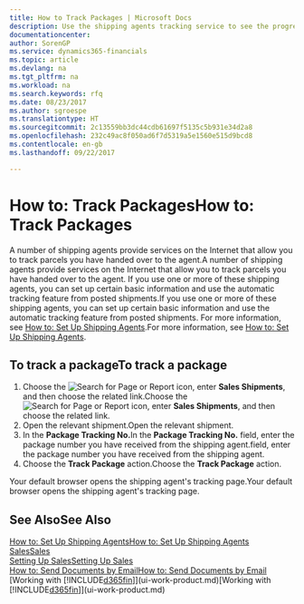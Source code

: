 ```yaml
---
title: How to Track Packages | Microsoft Docs
description: Use the shipping agents tracking service to see the progress of a delivery.
documentationcenter: 
author: SorenGP
ms.service: dynamics365-financials
ms.topic: article
ms.devlang: na
ms.tgt_pltfrm: na
ms.workload: na
ms.search.keywords: rfq
ms.date: 08/23/2017
ms.author: sgroespe
ms.translationtype: HT
ms.sourcegitcommit: 2c13559bb3dc44cdb61697f5135c5b931e34d2a8
ms.openlocfilehash: 232c49ac8f050ad6f7d5319a5e1560e515d9bcd8
ms.contentlocale: en-gb
ms.lasthandoff: 09/22/2017

---
```

# <a name="how-to-track-packages"></a><span data-ttu-id="94033-103">How to: Track Packages</span><span class="sxs-lookup"><span data-stu-id="94033-103">How to: Track Packages</span></span>
<span data-ttu-id="94033-104">A number of shipping agents provide services on the Internet that allow you to track parcels you have handed over to the agent.</span><span class="sxs-lookup"><span data-stu-id="94033-104">A number of shipping agents provide services on the Internet that allow you to track parcels you have handed over to the agent.</span></span> <span data-ttu-id="94033-105">If you use one or more of these shipping agents, you can set up certain basic information and use the automatic tracking feature from posted shipments.</span><span class="sxs-lookup"><span data-stu-id="94033-105">If you use one or more of these shipping agents, you can set up certain basic information and use the automatic tracking feature from posted shipments.</span></span> <span data-ttu-id="94033-106">For more information, see [How to: Set Up Shipping Agents](sales-how-to-set-up-shipping-agents.md).</span><span class="sxs-lookup"><span data-stu-id="94033-106">For more information, see [How to: Set Up Shipping Agents](sales-how-to-set-up-shipping-agents.md).</span></span>

## <a name="to-track-a-package"></a><span data-ttu-id="94033-107">To track a package</span><span class="sxs-lookup"><span data-stu-id="94033-107">To track a package</span></span>
1. <span data-ttu-id="94033-108">Choose the ![Search for Page or Report](media/ui-search/search_small.png "Search for Page or Report icon") icon, enter **Sales Shipments**, and then choose the related link.</span><span class="sxs-lookup"><span data-stu-id="94033-108">Choose the ![Search for Page or Report](media/ui-search/search_small.png "Search for Page or Report icon") icon, enter **Sales Shipments**, and then choose the related link.</span></span>
2. <span data-ttu-id="94033-109">Open the relevant shipment.</span><span class="sxs-lookup"><span data-stu-id="94033-109">Open the relevant shipment.</span></span>
3. <span data-ttu-id="94033-110">In the **Package Tracking No.**</span><span class="sxs-lookup"><span data-stu-id="94033-110">In the **Package Tracking No.**</span></span> <span data-ttu-id="94033-111">field, enter the package number you have received from the shipping agent.</span><span class="sxs-lookup"><span data-stu-id="94033-111">field, enter the package number you have received from the shipping agent.</span></span>
4. <span data-ttu-id="94033-112">Choose the **Track Package** action.</span><span class="sxs-lookup"><span data-stu-id="94033-112">Choose the **Track Package** action.</span></span>

<span data-ttu-id="94033-113">Your default browser opens the shipping agent's tracking page.</span><span class="sxs-lookup"><span data-stu-id="94033-113">Your default browser opens the shipping agent's tracking page.</span></span>

## <a name="see-also"></a><span data-ttu-id="94033-114">See Also</span><span class="sxs-lookup"><span data-stu-id="94033-114">See Also</span></span>
[<span data-ttu-id="94033-115">How to: Set Up Shipping Agents</span><span class="sxs-lookup"><span data-stu-id="94033-115">How to: Set Up Shipping Agents</span></span>](sales-how-to-set-up-shipping-agents.md)  
[<span data-ttu-id="94033-116">Sales</span><span class="sxs-lookup"><span data-stu-id="94033-116">Sales</span></span>](sales-manage-sales.md)  
[<span data-ttu-id="94033-117">Setting Up Sales</span><span class="sxs-lookup"><span data-stu-id="94033-117">Setting Up Sales</span></span>](sales-setup-sales.md)  
[<span data-ttu-id="94033-118">How to: Send Documents by Email</span><span class="sxs-lookup"><span data-stu-id="94033-118">How to: Send Documents by Email</span></span>](ui-how-send-documents-email.md)  
<span data-ttu-id="94033-119">[Working with [!INCLUDE[d365fin](includes/d365fin_md.md)]](ui-work-product.md)</span><span class="sxs-lookup"><span data-stu-id="94033-119">[Working with [!INCLUDE[d365fin](includes/d365fin_md.md)]](ui-work-product.md)</span></span>

